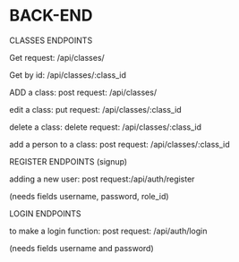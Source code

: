 # BACK-END
CLASSES ENDPOINTS

Get request: /api/classes/

Get by id: /api/classes/:class_id

ADD a class: post request: /api/classes/

edit a class: put request: /api/classes/:class_id

delete a class: delete request: /api/classes/:class_id

add a person to a class: post request: /api/classes/:class_id


REGISTER ENDPOINTS (signup)

adding a new user: post request:/api/auth/register

(needs fields username, password, role_id)

LOGIN ENDPOINTS

to make a login function: post request: /api/auth/login

(needs fields username and password)